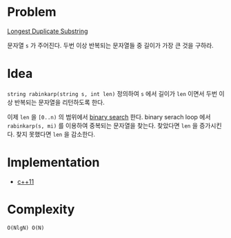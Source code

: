 # Problem

[Longest Duplicate Substring](https://leetcode.com/problems/longest-duplicate-substring/)

문자열 `s` 가 주어진다. 두번 이상 반복되는 문자열들 중
길이가 가장 큰 것을 구하라.

# Idea

`string rabinkarp(string s, int len)` 정의하여 `s` 에서 길이가 `len`
이면서 두번 이상 반복되는 문자열을 리턴하도록 한다.

이제 `len` 을 `[0..n)` 의 범위에서 [binary search](/fundamentals/search/binarysearch/README.md) 한다.
binary serach loop 에서 `rabinkarp(s, mi)` 를 이용하여 중복되는 문자열을 찾는다. 찾았다면 `len` 을 증가시킨다.
찾지 못했다면 `len` 을 감소한다.

# Implementation

* [c++11](a.cpp)

# Complexity

```
O(NlgN) O(N)
```

